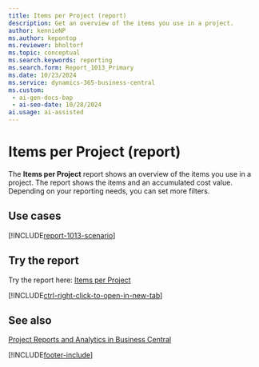 ```yaml
---
title: Items per Project (report)
description: Get an overview of the items you use in a project. 
author: kennieNP
ms.author: kepontop
ms.reviewer: bholtorf
ms.topic: conceptual
ms.search.keywords: reporting
ms.search.form: Report_1013_Primary
ms.date: 10/23/2024
ms.service: dynamics-365-business-central
ms.custom:
 - ai-gen-docs-bap
 - ai-seo-date: 10/28/2024
ai.usage: ai-assisted
---
```


# Items per Project (report)

The **Items per Project** report shows an overview of the items you use in a project. The report shows the items and an accumulated cost value. Depending on your reporting needs, you can set more filters.

## Use cases

[!INCLUDE[report-1013-scenario](../includes/report-1013-scenario-include.md)]

<!-- 

Prompt

Below is a report in an ERP system. Provide 3-4 use cases for different personas working with projects

Format like this:    
  
As a <persona>, use the report to    
* use case 1  
* use case 2    

Do not capitalize the persona names. 

Do not start lines with "Use the data to"

## Report name
Items per Project

## Report description
The *Items per Project* report shows an overview about the items used in a project. 
The report shows the relevant items and an accumulated value about the costs.
Depending on your reporting needs, you can set additional filters. 

### What the report does

### Use cases
Get an overview about the items used in a project. 

Please include your data sources and URLs

-->

## Try the report

Try the report here: [Items per Project](https://businesscentral.dynamics.com?report=1013)

[!INCLUDE[ctrl-right-click-to-open-in-new-tab](../includes/ctrl-right-click-to-open-in-new-tab.md)]

## See also

[Project Reports and Analytics in Business Central](../project-reports.md)  

[!INCLUDE[footer-include](../includes/footer-banner.md)]